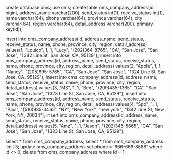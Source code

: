 create database oms;
use oms;
create table oms_company_address(id	bigint, address_name varchar(200), send_status int(1), receive_status int(1), name varchar(64), phone varchar(64), province varchar(64), city varchar(64), region varchar(64), detail_address varchar(200), primary key(id));

insert into oms_company_address(id, address_name, send_status, receive_status, name, phone, province, city, region, detail_address) 
values(1, "Louico", 1, 1, "Lucy", "(202)364-8765", "CA", "San Jose", "San Jose", "1342 Line St, San Jose, CA, 95129");
insert into oms_company_address(id, address_name, send_status, receive_status, name, phone, province, city, region, detail_address) 
values(2, "Apple", 1, 1, "Nancy", "(205)895-5765", "CA", "San Jose", "San Jose", "1324 Line St, San Jose, CA, 95129");
insert into oms_company_address(id, address_name, send_status, receive_status, name, phone, province, city, region, detail_address) 
values(3, "MS", 1, 1, "Ben", "(209)435-1365", "CA", "San Jose", "San Jose", "1323 Line St, San Jose, CA, 95129");
insert into oms_company_address(id, address_name, send_status, receive_status, name, phone, province, city, region, detail_address) 
values(4, "Spo", 1, 1, "Paul", "(516)985-3465", "NY", "New York", "new york", "1342 Line St, New York, NY, 20034");
insert into oms_company_address(id, address_name, send_status, receive_status, name, phone, province, city, region, detail_address) 
values(5, "Amz", 1, 1, "Jason", "(202)345-5665", "CA", "San Jose", "San Jose", "1323 Line St, San Jose, CA, 95129");

select * from oms_company_address;
select  *  from oms_company_address limit 3;
update oms_company_address set phone = '666-666-8888' where id <> 0;
delete from oms_company_address where id = 1;
